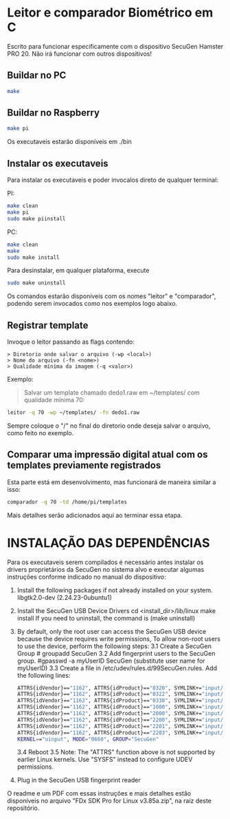 # Leitor e comparador Biométrico em C

Escrito para funcionar especificamente com o dispositivo SecuGen Hamster PRO 20. Não irá funcionar com outros dispositivos!

## Buildar no PC
```bash
make
```

## Buildar no Raspberry
```bash
make pi
```

Os executaveis estarão disponíveis em ./bin

## Instalar os executaveis
Para instalar os executaveis e poder invocalos direto de qualquer terminal:

PI:
``` bash
make clean
make pi
sudo make piinstall
```

PC:

```bash
make clean
make
sudo make install
```

Para desinstalar, em qualquer plataforma, execute

```bash
sudo make uninstall
```


Os comandos estarão disponíveis com os nomes "leitor" e "comparador", podendo serem invocados como nos exemplos logo abaixo.

## Registrar template

Invoque o leitor passando as flags contendo:

    > Diretorio onde salvar o arquivo (-wp <local>)
    > Nome do arquivo (-fn <nome>)
    > Qualidade mínima da imagem (-q <valor>)

Exemplo:

> Salvar um template chamado dedo1.raw em ~/templates/ com qualidade mínima 70:


```bash
leitor -q 70 -wp ~/templates/ -fn dedo1.raw
```

Sempre coloque o "/" no final do diretorio onde deseja salvar o arquivo, como feito no exemplo.

## Comparar uma impressão digital atual com os templates previamente registrados

Esta parte está em desenvolvimento, mas funcionará de maneira similar a isso:

```bash
comparador -q 70 -td /home/pi/templates
```

Mais detalhes serão adicionados aqui ao terminar essa etapa.



# INSTALAÇÃO DAS DEPENDÊNCIAS

Para os executaveis serem compilados é necessário antes instalar os drivers proprietários da SecuGen no sistema alvo e executar algumas instruções conforme indicado no manual do dispositivo:

1. Install the following packages if not already installed on your system.
    libgtk2.0-dev (2.24.23-0ubuntu1)

2. Install the SecuGen USB Device Drivers
    cd <install_dir>/lib/linux
    make install
    If you need to uninstall, the command is (make uninstall)

3. By default, only the root user can access the SecuGen USB device because the device requires
    write permissions, To allow non-root users to use the device, perform the following steps:
    3.1 Create a SecuGen Group
        # groupadd SecuGen
    3.2 Add fingerprint users to the SecuGen group.
        #gpasswd -a myUserID SecuGen
        (substitute user name for myUserID)
    3.3 Create a file in /etc/udev/rules.d/99SecuGen.rules.
        Add the following lines:

    ```bash
    ATTRS{idVendor}=="1162", ATTRS{idProduct}=="0320", SYMLINK+="input/fdu03-%k", MODE="0660", GROUP="SecuGen"
    ATTRS{idVendor}=="1162", ATTRS{idProduct}=="0322", SYMLINK+="input/sdu03m-%k", MODE="0660", GROUP="SecuGen"
    ATTRS{idVendor}=="1162", ATTRS{idProduct}=="0330", SYMLINK+="input/fdu04-%k", MODE="0660", GROUP="SecuGen"
    ATTRS{idVendor}=="1162", ATTRS{idProduct}=="1000", SYMLINK+="input/sdu03p-%k", MODE="0660", GROUP="SecuGen"
    ATTRS{idVendor}=="1162", ATTRS{idProduct}=="2000", SYMLINK+="input/sdu04p-%k", MODE="0660", GROUP="SecuGen"
    ATTRS{idVendor}=="1162", ATTRS{idProduct}=="2200", SYMLINK+="input/u20-%k", MODE="0660", GROUP="SecuGen"
    ATTRS{idVendor}=="1162", ATTRS{idProduct}=="2201", SYMLINK+="input/upx-%k", MODE="0660", GROUP="SecuGen"
    ATTRS{idVendor}=="1162", ATTRS{idProduct}=="2203", SYMLINK+="input/u10-%k", MODE="0660", GROUP="SecuGen"
    KERNEL=="uinput", MODE="0660", GROUP="SecuGen"
    ```

    3.4 Reboot
    3.5 Note: The "ATTRS" function above is not supported by earlier Linux kernels. Use "SYSFS" instead to
        configure UDEV permissions.

4. Plug in the SecuGen USB fingerprint reader


O readme e um PDF com essas instruções e mais detalhes estão disponíveis no arquivo "FDx SDK Pro for Linux v3.85a.zip", na raiz deste repositório.